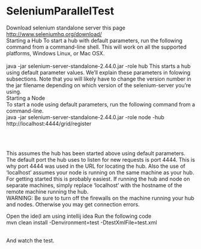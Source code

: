 # SeleniumParallelTest

Download selenium standalone server this page http://www.seleniumhq.org/download/
<br/>
Starting a Hub
To start a hub with default parameters, run the following command from a command-line shell. This will work on all the supported platforms, Windows Linux, or Mac OSX.
<br/>
<br/>
java -jar selenium-server-standalone-2.44.0.jar -role hub
This starts a hub using default parameter values. We’ll explain these parameters in folowing subsections. Note that you will likely have to change the version number in the jar filename depending on which version of the selenium-server you’re using.
<br/>
Starting a Node
<br/>
To start a node using default parameters, run the following command from a command-line.
<br/>
java -jar selenium-server-standalone-2.44.0.jar -role node  -hub http://localhost:4444/grid/register

<br/>
<br/>

This assumes the hub has been started above using default parameters. The default port the hub uses to listen for new requests is port 4444. This is why port 4444 was used in the URL for locating the hub. Also the use of ‘localhost’ assumes your node is running on the same machine as your hub. For getting started this is probably easiest. If running the hub and node on separate machines, simply replace ‘localhost’ with the hostname of the remote machine running the hub.
<br/>
WARNING: Be sure to turn off the firewalls on the machine running your hub and nodes. Otherwise you may get connection errors.


Open the ide(I am using intellij idea
Run the following code
<br/>
mvn clean install -Denvironment=test -DtestXmlFile=test.xml

<br/>
And watch the test.



